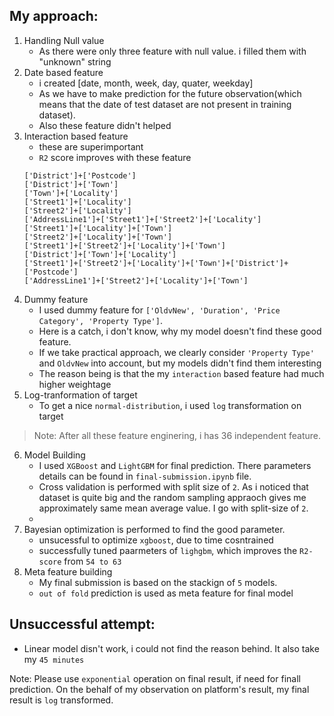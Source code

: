 ## My approach:
1. Handling Null value
    + As there were only three feature with null value. i filled them with "unknown" string
2. Date based feature
    + i created [date, month, week, day, quater, weekday]
    + As we have to make prediction for the future observation(which means that the date of test dataset are not present in training dataset).
    + Also these feature didn't helped
3. Interaction based feature
    + these are superimportant
    + `R2` score improves with these feature
    ``` Here is the list of features, i used
    ['District']+['Postcode']
    ['District']+['Town']
    ['Town']+['Locality']
    ['Street1']+['Locality']
    ['Street2']+['Locality']
    ['AddressLine1']+['Street1']+['Street2']+['Locality']
    ['Street1']+['Locality']+['Town']
    ['Street2']+['Locality']+['Town']
    ['Street1']+['Street2']+['Locality']+['Town']
    ['District']+['Town']+['Locality']
    ['Street1']+['Street2']+['Locality']+['Town']+['District']+['Postcode']
    ['AddressLine1']+['Street2']+['Locality']+['Town']
    ```
4. Dummy feature
    + I used dummy feature for `['OldvNew', 'Duration', 'Price Category', 'Property Type']`. 
    + Here is a catch, i don't know, why my model doesn't find these good feature.
    + If we take practical approach, we clearly consider `'Property Type'` and `OldvNew` into account, but my models didn't find them interesting
    + The reason being is that the my `interaction` based feature had much higher weightage
5. Log-tranformation of target
    + To get a nice `normal-distribution`, i used `log` transformation on target
> Note: After all these feature enginering, i has 36 independent feature.
6. Model Building
    + I used `XGBoost` and `LightGBM` for final prediction. There parameters details can be found in `final-submission.ipynb` file.
    + Cross validation is performed with split size of `2`. As i noticed that dataset is quite big and the random sampling appraoch gives me approximately same mean average value. I go with split-size of `2`.
    + 
7. Bayesian optimization is performed to find the good parameter.
    + unsucessful to optimize `xgboost`, due to time cosntrained
    + successfully tuned paarmeters of `lighgbm`, which improves the `R2-score` from `54 to 63`
8. Meta feature building
    + My final submission is based on the stackign of `5` models.
    + `out of fold` prediction is used as meta feature for final model

## Unsuccessful attempt:
- Linear model disn't work, i could not find the reason behind. It also take my `45 minutes`


Note: Please use `exponential` operation on final result, if need for finall prediction. On the behalf of my observation on platform's result, my final result is `log` transformed.
